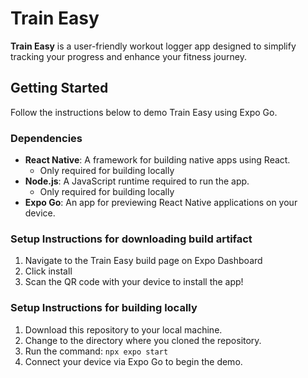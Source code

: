 # Train Easy

**Train Easy** is a user-friendly workout logger app designed to simplify tracking your progress and enhance your fitness journey.

## Getting Started

Follow the instructions below to demo Train Easy using Expo Go.

### Dependencies

- **React Native**: A framework for building native apps using React.
  - Only required for building locally
- **Node.js**: A JavaScript runtime required to run the app.
  - Only required for building locally
- **Expo Go**: An app for previewing React Native applications on your device.

### Setup Instructions for downloading build artifact

1. Navigate to the Train Easy build page on Expo Dashboard
2. Click install
3. Scan the QR code with your device to install the app!

### Setup Instructions for building locally

1. Download this repository to your local machine.
2. Change to the directory where you cloned the repository.
3. Run the command: `npx expo start`
4. Connect your device via Expo Go to begin the demo.
